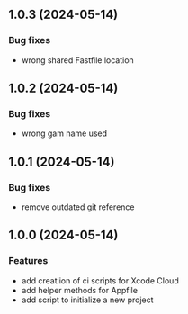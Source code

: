 ## 1.0.3 (2024-05-14)

### Bug fixes

- wrong shared Fastfile location

## 1.0.2 (2024-05-14)

### Bug fixes

- wrong gam name used

## 1.0.1 (2024-05-14)

### Bug fixes

- remove outdated git reference

## 1.0.0 (2024-05-14)

### Features

- add creatiion of ci scripts for Xcode Cloud
- add helper methods for Appfile
- add script to initialize a new project
